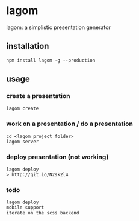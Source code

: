 # lagom
lagom: a simplistic presentation generator

## installation

```
npm install lagom -g --production
```

## usage

### create a presentation
```
lagom create
```

### work on a presentation / do a presentation
```
cd <lagom project folder>
lagom server
```

### deploy presentation (not working)
```
lagom deploy
> http://git.io/N2sk2l4
```


### todo
```
lagom deploy
mobile support
iterate on the scss backend
```
